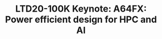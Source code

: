 ---
categories:
- ltd20
description: '<strong>To join this session live please go to:</strong><br><ul><li>YouTube:
  <a data-saferedirecturl="https://www.google.com/url?q=https://youtu.be/PFQdsAoxQjo&source=gmail&ust=1584481372166000&usg=AFQjCNEaHD7pbM7zG_P6qVfLUp1t25kjHQ"
  href="https://youtu.be/PFQdsAoxQjo" target="_blank">https://youtu.be/PFQdsAoxQjo</a></li><li>Zoom:
  <a data-saferedirecturl="https://www.google.com/url?q=https://zoom.us/j/979251096?pwd%3Dd1VOZVF3TDVGaW1BYXVNeUl3WDk5QT09&source=gmail&ust=1584481372167000&usg=AFQjCNEbwp1MgK5ehMTqiYrSaWesNvUPgw"
  href="https://zoom.us/j/979251096?pwd=d1VOZVF3TDVGaW1BYXVNeUl3WDk5QT09" target="_blank">https://zoom.us/j/979251096?pwd=d1VOZVF3TDVGaW1BYXVNeUl3WDk5QT09</a></li></ul><br>Description:
  <br>Fujitsu developed the A64FX processor that is optimized for HPC (High Performance
  Computing) and the AI(Artificial Intelligence).<br>A64FX is used in Fugaku supercomputer
  which is a massively parallel supercomputer and a successor to K-computer.<br>A64FX
  is based on&nbsp;Fujitsu&nbsp;microarchitecture, as used in our SPARC64 and mainframe
  processor development.<br>It provides the world''s top-class flops/watt, computing
  performance and memory bandwidth. A64FX Prototype took 1st place in the&nbsp;Green500
  November 2019.<br>To achieve high performance and low power consumption in a wide
  range of actual applications, we collaboratively work with RIKEN&nbsp;(co-design).<br>For
  ISA (Instruction Set Architecture),&nbsp;Fujitsu&nbsp;chose to adopt the Armv8-A
  with SVE (Scalable Vector Extension) to best position&nbsp;the Fugaku to utilize
  and contribute to a broader user base.<br>Fujitsu&nbsp;has collaborated with Arm
  as a lead partner and contributed to the development of SVE of the HPC and AI extension
  for the&nbsp;Armv8-A.<br>I would explain the processor features from the standpoint
  of microarchitecture and ISA.'
image:
  featured: 'true'
  path: https://static.linaro.org/connect/ltd20/images/LTD20-100K.png
session_id: LTD20-100K
session_room: Track 1 [Tuesday]
session_slot:
  end_time: 2020-03-24 09:25
  start_time: 2020-03-24 09:00
session_speakers:
- speaker_bio: Takekazu Tabata is an engineer at Fujitsu. His research interests include
    microprocessor design. Especially, he is in charge of &amp;nbsp;high-performance
    core microarchitecture design and instruction set architecture.
  speaker_company: Fujitsu Limited
  speaker_image: http://avatars.sched.co/c/da/10545751/avatar.jpg.320x320px.jpg?c2b
  speaker_name: Takekazu Tabata
  speaker_position: Staff engineer
  speaker_role: attendee, speaker
session_track: HPC
tag: session
tags: HPC
title: 'LTD20-100K Keynote: A64FX: Power efficient design for HPC and AI'
---
